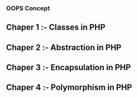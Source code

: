 ### OOPS Concept 

## Chaper 1  :- Classes in PHP
## Chaper 2  :- Abstraction in PHP
## Chaper 3  :- Encapsulation in PHP
## Chaper 4  :- Polymorphism in PHP